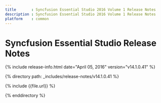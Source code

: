 ```yaml
---
title       : Syncfusion Essential Studio 2016 Volume 1 Release Notes
description : Syncfusion Essential Studio 2016 Volume 1 Release Notes
platform    : common
---
```


# Syncfusion Essential Studio Release Notes

{% include release-info.html date="April 05, 2016" version="v14.1.0.41" %} 

{% directory path: _includes/release-notes/v14.1.0.41 %}

{% include {{file.url}} %}

{% enddirectory %}

